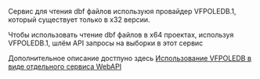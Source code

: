 Сервис для чтения dbf файлов используюя провайдер VFPOLEDB.1, который существует только в x32 версии.

Чтобы использовать чтение dbf файлов в x64 проектах, используя VFPOLEDB.1, шлём API запросы на выборки в этот сервис

Дополнительное описание достпуно здесь <a href='http://jobtools.ru/2023/11/ispolzovanie-vfpoledb-v-vide-otdelno-servisa-webapi/'>Использование VFPOLEDB в виде отдельного сервиса WebAPI</a>
